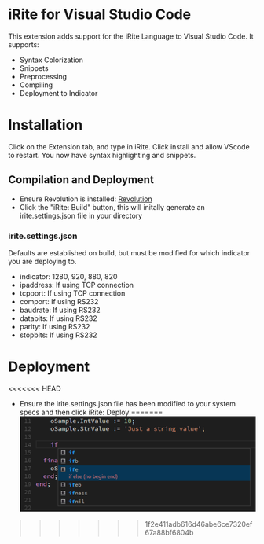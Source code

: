 # iRite for Visual Studio Code

This extension adds support for the iRite Language to Visual Studio Code. It supports:

* Syntax Colorization
* Snippets
* Preprocessing
* Compiling
* Deployment to Indicator

# Installation

Click on the Extension tab, and type in iRite. Click install and allow VScode to restart. You now have syntax highlighting and snippets.

## Compilation and Deployment

* Ensure Revolution is installed: [Revolution](https://www.ricelake.com/en-us/products/product-details/revolution-scale-software#/resources-downloads "Revolution Scale Software")
* Click the "iRite: Build" button, this will initally generate an irite.settings.json file in your directory

### irite.settings.json

Defaults are established on build, but must be modified for which indicator you are deploying to. 
* indicator: 1280, 920, 880, 820
* ipaddress: If using TCP connection
* tcpport: If using TCP connection 
* comport: If using RS232
* baudrate: If using RS232
* databits: If using RS232
* parity: If using RS232
* stopbits: If using RS232

# Deployment

<<<<<<< HEAD
* Ensure the irite.settings.json file has been modified to your system specs and then click iRite: Deploy
=======
![snippets](images/vscode-irite-snippets.png)
>>>>>>> 1f2e411adb616d46abe6ce7320ef67a88bf6804b
